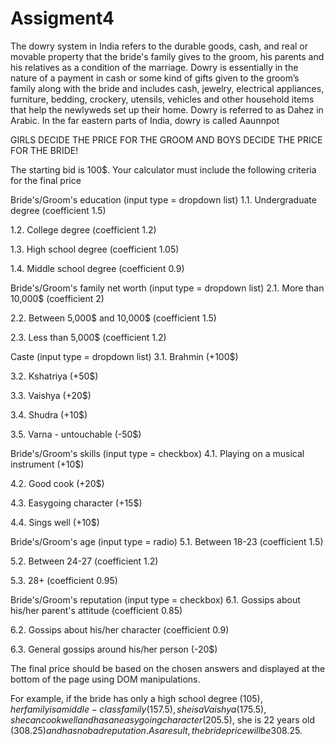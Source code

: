 # Assigment4
The dowry system in India refers to the durable goods, cash, and real or movable property that the bride's family gives to the groom, his parents and his relatives as a condition of the marriage. Dowry is essentially in the nature of a payment in cash or some kind of gifts given to the groom’s family along with the bride and includes cash, jewelry, electrical appliances, furniture, bedding, crockery, utensils, vehicles and other household items that help the newlyweds set up their home. Dowry is referred to as Dahez in Arabic. In the far eastern parts of India, dowry is called Aaunnpot

GIRLS DECIDE THE PRICE FOR THE GROOM AND BOYS DECIDE THE PRICE FOR THE BRIDE!

The starting bid is 100$. Your calculator must include the following criteria for the final price

Bride's/Groom's education (input type = dropdown list)
1.1. Undergraduate degree (coefficient 1.5)

1.2. College degree (coefficient 1.2)

1.3. High school degree (coefficient 1.05)

1.4. Middle school degree (coefficient 0.9)

Bride's/Groom's family net worth (input type = dropdown list)
2.1. More than 10,000$ (coefficient 2)

2.2. Between 5,000$ and 10,000$ (coefficient 1.5)

2.3. Less than 5,000$ (coefficient 1.2)

Caste (input type = dropdown list)
3.1. Brahmin (+100$)

3.2. Kshatriya (+50$)

3.3. Vaishya (+20$)

3.4. Shudra (+10$)

3.5. Varna - untouchable (-50$)

Bride's/Groom's skills (input type = checkbox)
4.1. Playing on a musical instrument (+10$)

4.2. Good cook (+20$)

4.3. Easygoing character (+15$)

4.4. Sings well (+10$)

Bride's/Groom's age (input type = radio)
5.1. Between 18-23 (coefficient 1.5)

5.2. Between 24-27 (coefficient 1.2)

5.3. 28+ (coefficient 0.95)

Bride's/Groom's reputation (input type = checkbox)
6.1. Gossips about his/her parent's attitude (coefficient 0.85)

6.2. Gossips about his/her character (coefficient 0.9)

6.3. General gossips around his/her person (-20$)

The final price should be based on the chosen answers and displayed at the bottom of the page using DOM manipulations.

For example, if the bride has only a high school degree (105$), her family is a middle-class family (157.5), she is a Vaishya (175.5), she can cook well and has an easygoing character (205.5$), she is 22 years old (308.25$) and has no bad reputation. As a result, the bride price will be 308.25$.
